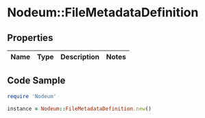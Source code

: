 # Nodeum::FileMetadataDefinition

## Properties

Name | Type | Description | Notes
------------ | ------------- | ------------- | -------------

## Code Sample

```ruby
require 'Nodeum'

instance = Nodeum::FileMetadataDefinition.new()
```


